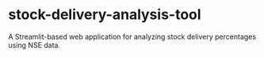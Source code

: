 # stock-delivery-analysis-tool
A Streamlit-based web application for analyzing stock delivery percentages using NSE data.
